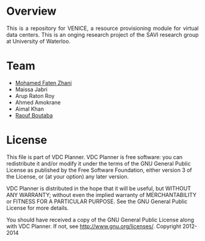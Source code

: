 Overview
====================================================================================================================

<p align="justify">This is a repository for VENICE, a resource provisioning module for virtual data centers. This is an onging research project of the SAVI research group at University of Waterloo.</p>

Team
====================================================================================================================
<ul>
	<li><a href="https://cs.uwaterloo.ca/~mfzhani/" target="_blank">Mohamed Faten Zhani</a></li>
	<li>Maissa Jabri</li>
	<li>Arup Raton Roy</li>
	<li>Ahmed Amokrane</li>
	<li>Aimal Khan</li>
	<li><a href="http://rboutaba.cs.uwaterloo.ca/index.html" target="_blank">Raouf Boutaba</a></li>
</ul>


License
====================================================================================================================
This file is part of VDC Planner.
   VDC Planner is free software: you can redistribute it and/or modify
   it under the terms of the GNU General Public License as published by
   the Free Software Foundation, either version 3 of the License, or
   (at your option) any later version.

   VDC Planner is distributed in the hope that it will be useful,
   but WITHOUT ANY WARRANTY; without even the implied warranty of
   MERCHANTABILITY or FITNESS FOR A PARTICULAR PURPOSE.  See the
   GNU General Public License for more details.

   You should have received a copy of the GNU General Public License
   along with VDC Planner.  If not, see <http://www.gnu.org/licenses/>.
Copyright 2012-2014
